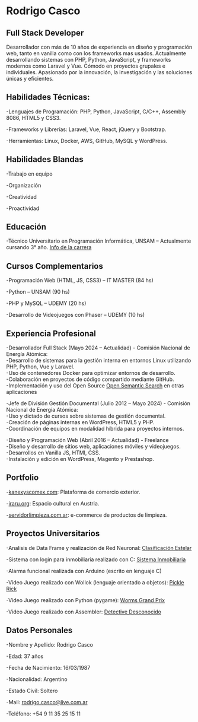# Rodrigo Casco 
## Full Stack Developer

Desarrollador con más de 10 años de experiencia en diseño y programación web, tanto en vanilla como con los frameworks mas usados. Actualmente desarrollando sistemas con PHP, Python, JavaScript, y frameworks modernos como Laravel y Vue. Cómodo en proyectos grupales e individuales. Apasionado por la innovación, la investigación y las soluciones únicas y eficientes.


## Habilidades Técnicas:

-Lenguajes de Programación: PHP, Python, JavaScript, C/C++, Assembly 8086, HTML5 y CSS3. <br>

-Frameworks y Librerías: Laravel, Vue, React, jQuery y Bootstrap.<br>

-Herramientas: Linux, Docker, AWS, GitHub, MySQL y WordPress.<br>


## Habilidades Blandas

-Trabajo en equipo<br>

-Organización<br>

-Creatividad<br>

-Proactividad<br>


## Educación

-Técnico Universitario en Programación Informática, UNSAM – Actualmente cursando 3° año. [Info de la carrera](https://www.unsam.edu.ar/escuelas/ecyt/107/ciencia/programacion-informatica)


## Cursos Complementarios

-Programación Web (HTML, JS, CSS3) – IT MASTER (84 hs)<br>

-Python – UNSAM (90 hs)<br>

-PHP y MySQL – UDEMY (20 hs)<br>

-Desarrollo de Videojuegos con Phaser – UDEMY (10 hs)<br>


## Experiencia Profesional

-Desarrollador Full Stack (Mayo 2024 – Actualidad) - Comisión Nacional de Energía Atómica:<br>
  -Desarrollo de sistemas para la gestión interna en entornos Linux utilizando PHP, Python, Vue y Laravel.<br>
  -Uso de contenedores Docker para optimizar entornos de desarrollo.<br>
  -Colaboración en proyectos de código compartido mediante GitHub.<br>
  -Implementación y uso del Open Source [Open Semantic Search](https://opensemanticsearch.org/) en otras aplicaciones<br>

-Jefe de División Gestión Documental (Julio 2012 – Mayo 2024) - Comisión Nacional de Energía Atómica:<br>
  -Uso y dictado de cursos sobre sistemas de gestión documental.<br>
  -Creación de páginas internas en WordPress, HTML5 y PHP.<br>
  -Coordinación de equipos en modalidad híbrida para proyectos internos.<br>

-Diseño y Programación Web (Abril 2016 – Actualidad) - Freelance<br>
  -Diseño y desarrollo de sitios web, aplicaciones móviles y videojuegos.<br>
  -Desarrollos en Vanilla JS, HTMl, CSS.<br>
  -Instalación y edición en WordPress, Magento y Prestashop.<br>


## Portfolio

-[kanexyscomex.com](https://kanexyscomex.com/): Plataforma de comercio exterior. <br>

-[iraru.org](https://www.iraru.org/): Espacio cultural en Austria. <br>

-[servidorlimpieza.com.ar](https://servidorlimpieza.com.ar/): e-commerce de productos de limpieza. <br>


## Proyectos Universitarios

-Analisis de Data Frame y realización de Red Neuronal: [Clasificación Estelar](https://github.com/casquifer/clasificacion_estelar/blob/main/Analisis_Data_Frame.ipynb)<br>

-Sistema con login para inmobiliaria realizado con C: [Sistema Inmobiliaria](https://github.com/casquifer/sistema_login_inmobiliaria)<br>

-Alarma funcional realizada con Arduino (escrito en lenguaje C)<br>

-Video Juego realizado con Wollok (lenguaje orientado a objetos): [Pickle Rick](https://github.com/algo1unsam/tp-game-s224-PlapGames)<br>

-Video Juego realizado con Python (pygame): [Worms Grand Prix](https://github.com/casquifer/worms_grand_prix)<br>

-Video Juego realizado con Assembler: [Detective Desconocido](https://github.com/casquifer/detective_desconocido)<br>


## Datos Personales

-Nombre y Apellido: Rodrigo Casco<br>

-Edad: 37 años<br>

-Fecha de Nacimiento: 16/03/1987<br>

-Nacionalidad: Argentino<br>

-Estado Civil: Soltero<br>

-Mail: rodrigo.casco@live.com.ar<br>

-Teléfono: +54 9 11 35 25 15 11<br>
